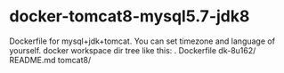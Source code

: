 # docker-tomcat8-mysql5.7-jdk8
Dockerfile for mysql+jdk+tomcat. You can set timezone and language of yourself.
docker workspace dir tree like this:
.
Dockerfile
dk-8u162/
README.md
tomcat8/
